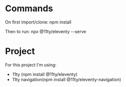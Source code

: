 ﻿# Commands
On first import/clone:
npm install

Then to run:
npx @11ty/eleventy --serve

# Project
For this project I'm using:
- 11ty (npm install @11ty/eleventy)
- 11ty navigation(npm install @11ty/eleventy-navigation)